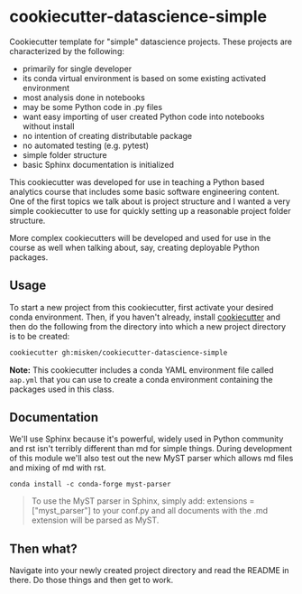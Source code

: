 cookiecutter-datascience-simple
===============================

Cookiecutter template for "simple" datascience projects. These projects are characterized by the following:

* primarily for single developer
* its conda virtual environment is based on some existing activated environment
* most analysis done in notebooks
* may be some Python code in .py files
* want easy importing of user created Python code into notebooks without install
* no intention of creating distributable package
* no automated testing (e.g. pytest)
* simple folder structure
* basic Sphinx documentation is initialized

This cookiecutter was developed for use in teaching a Python based analytics course 
that includes some basic software engineering content. One of the first topics we
talk about is project structure and I wanted a very simple cookiecutter to use
for quickly setting up a reasonable project folder structure.

More complex cookiecutters will
be developed and used for use in the course as well when talking about, say, creating
deployable Python packages. 

Usage
-----
To start a new project from this cookiecutter, first activate your desired conda environment. Then, if you haven't already, install [cookiecutter](https://cookiecutter.readthedocs.io/en/latest/) and then do the following from the directory into which a new project directory is to be created:

```bash
cookiecutter gh:misken/cookiecutter-datascience-simple
``` 

**Note:** This cookiecutter includes a conda YAML environment file called `aap.yml` that you
can use to create a conda environment containing the packages used in this class.

Documentation
--------------

We'll use Sphinx because it's powerful, widely used in Python community
and rst isn't terribly different than md for simple things. During development
of this module we'll also test out the new MyST parser which allows md files
and mixing of md with rst.

    conda install -c conda-forge myst-parser
    
> To use the MyST parser in Sphinx, simply add: extensions = ["myst_parser"] to your conf.py and all documents with the .md extension will be parsed as MyST.

Then what?
-----------

Navigate into your newly created project directory and read the README in there.
Do those things and then get to work.


